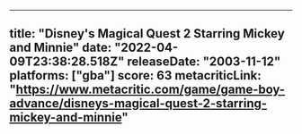 
---
title: "Disney's Magical Quest 2 Starring Mickey and Minnie"
date: "2022-04-09T23:38:28.518Z"
releaseDate: "2003-11-12"
platforms: ["gba"]
score: 63
metacriticLink: "https://www.metacritic.com/game/game-boy-advance/disneys-magical-quest-2-starring-mickey-and-minnie"
---
